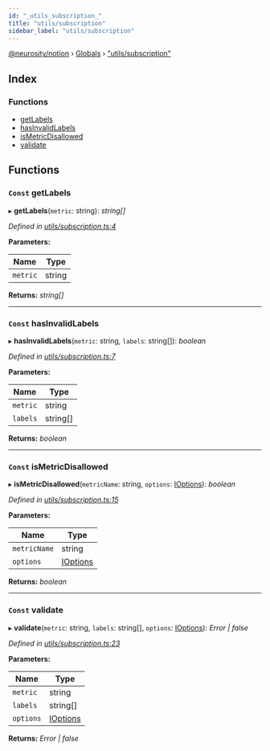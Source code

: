 ```yaml
---
id: "_utils_subscription_"
title: "utils/subscription"
sidebar_label: "utils/subscription"
---
```


[@neurosity/notion](../index.md) › [Globals](../globals.md) › ["utils/subscription"](_utils_subscription_.md)

## Index

### Functions

* [getLabels](_utils_subscription_.md#const-getlabels)
* [hasInvalidLabels](_utils_subscription_.md#const-hasinvalidlabels)
* [isMetricDisallowed](_utils_subscription_.md#const-ismetricdisallowed)
* [validate](_utils_subscription_.md#const-validate)

## Functions

### `Const` getLabels

▸ **getLabels**(`metric`: string): *string[]*

*Defined in [utils/subscription.ts:4](https://github.com/neurosity/notion-js/blob/58d781f/src/utils/subscription.ts#L4)*

**Parameters:**

Name | Type |
------ | ------ |
`metric` | string |

**Returns:** *string[]*

___

### `Const` hasInvalidLabels

▸ **hasInvalidLabels**(`metric`: string, `labels`: string[]): *boolean*

*Defined in [utils/subscription.ts:7](https://github.com/neurosity/notion-js/blob/58d781f/src/utils/subscription.ts#L7)*

**Parameters:**

Name | Type |
------ | ------ |
`metric` | string |
`labels` | string[] |

**Returns:** *boolean*

___

### `Const` isMetricDisallowed

▸ **isMetricDisallowed**(`metricName`: string, `options`: [IOptions](../interfaces/_types_options_.ioptions.md)): *boolean*

*Defined in [utils/subscription.ts:15](https://github.com/neurosity/notion-js/blob/58d781f/src/utils/subscription.ts#L15)*

**Parameters:**

Name | Type |
------ | ------ |
`metricName` | string |
`options` | [IOptions](../interfaces/_types_options_.ioptions.md) |

**Returns:** *boolean*

___

### `Const` validate

▸ **validate**(`metric`: string, `labels`: string[], `options`: [IOptions](../interfaces/_types_options_.ioptions.md)): *Error | false*

*Defined in [utils/subscription.ts:23](https://github.com/neurosity/notion-js/blob/58d781f/src/utils/subscription.ts#L23)*

**Parameters:**

Name | Type |
------ | ------ |
`metric` | string |
`labels` | string[] |
`options` | [IOptions](../interfaces/_types_options_.ioptions.md) |

**Returns:** *Error | false*
